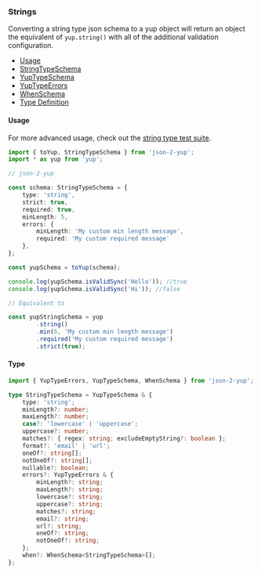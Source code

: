### Strings

Converting a string type json schema to a yup object will return an object the equivalent of `yup.string()` with all of the additional validation configuration.

- [Usage](#usage)
- [StringTypeSchema](../src/types/StringTypeSchema.ts)
- [YupTypeSchema](../src/types/YupTypeSchema.ts)
- [YupTypeErrors](../src/types/YupTypeErrors.ts)
- [WhenSchema](../src/types/WhenSchema.ts)
- [Type Definition](#type)


#### Usage

For more advanced usage, check out the [string type test suite](../src/tests/types/string).

```typescript
import { toYup, StringTypeSchema } from 'json-2-yup';
import * as yup from 'yup';

// json-2-yup

const schema: StringTypeSchema = {
    type: 'string',
    strict: true,
    required: true,
    minLength: 5,
    errors: {
        minLength: 'My custom min length message',
        required: 'My custom required message'
    },
};

const yupSchema = toYup(schema);

console.log(yupSchema.isValidSync('Hello')); //true
console.log(yupSchema.isValidSync('Hi')); //false

// Equivalent to 

const yupStringSchema = yup
        .string()
        .min(5, 'My custom min length message')
        .required('My custom required message')
        .strict(true);
```

#### Type
```typescript
import { YupTypeErrors, YupTypeSchema, WhenSchema } from 'json-2-yup';

type StringTypeSchema = YupTypeSchema & {
    type: 'string';
    minLength?: number;
    maxLength?: number;
    case?: 'lowercase' | 'uppercase';
    uppercase?: number;
    matches?: { regex: string; excludeEmptyString?: boolean };
    format?: 'email' | 'url';
    oneOf?: string[];
    notOneOf?: string[];
    nullable?: boolean;
    errors?: YupTypeErrors & {
        minLength?: string;
        maxLength?: string;
        lowercase?: string;
        uppercase?: string;
        matches?: string;
        email?: string;
        url?: string;
        oneOf?: string;
        notOneOf?: string;
    };
    when?: WhenSchema<StringTypeSchema>[];
};
```
